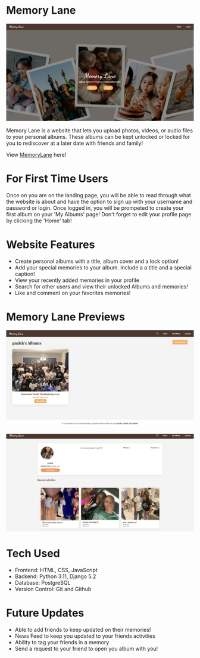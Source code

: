 # Memory Lane

![Memory Lane Landing Page](main_app/static/media/landingpagescreen.png)

Memory Lane is a website that lets you upload photos, videos, or audio files to your personal albums. These albums can be kept unlocked or locked for you to rediscover at a later date with friends and family! 

View [MemoryLane](https://django-dear-future-me-151dabad0163.herokuapp.com/) here!

# For First Time Users

Once on you are on the landing page, you will be able to read through what the website is about and have the option to sign up with your username and password or login. Once logged in, you will be prompeted to create your first album on your 'My Albums' page! Don't forget to edit your profile page by clicking the 'Home' tab!

# Website Features
- Create personal albums with a title, album cover and a lock option!
- Add your special memories to your album. Include a a title and a special caption!
- View your recently added memories in your profile
- Search for other users and view their unlocked Albums and memories!
- Like and comment on your favorites memories!

# Memory Lane Previews

![Memory Lane Album Page](main_app/static/media/albumpage.png)

![Memory Lane User Profile](main_app/static/media/userprofile.png)

# Tech Used
- Frontend: HTML, CSS, JavaScript
- Backend: Python 3.11, Django 5.2
- Database: PostgreSQL
- Version Control: Git and Github

# Future Updates
- Able to add friends to keep updated on their memories!
- News Feed to keep you updated to your friends activities
- Ability to tag your friends in a memory
- Send a request to your friend to open you album with you!


